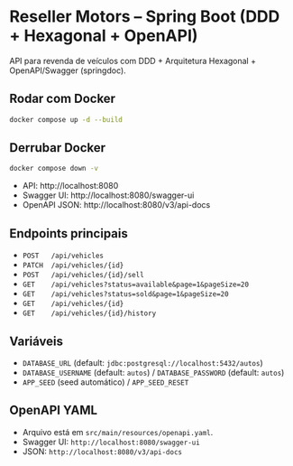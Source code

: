 # Reseller Motors – Spring Boot (DDD + Hexagonal + OpenAPI)

API para revenda de veículos com DDD + Arquitetura Hexagonal + OpenAPI/Swagger (springdoc).

## Rodar com Docker
```bash
docker compose up -d --build
```
## Derrubar Docker
```bash
docker compose down -v
```

- API: http://localhost:8080
- Swagger UI: http://localhost:8080/swagger-ui
- OpenAPI JSON: http://localhost:8080/v3/api-docs

## Endpoints principais
- `POST   /api/vehicles`
- `PATCH  /api/vehicles/{id}`
- `POST   /api/vehicles/{id}/sell`
- `GET    /api/vehicles?status=available&page=1&pageSize=20`
- `GET    /api/vehicles?status=sold&page=1&pageSize=20`
- `GET    /api/vehicles/{id}`
- `GET    /api/vehicles/{id}/history`

## Variáveis
- `DATABASE_URL` (default: `jdbc:postgresql://localhost:5432/autos`)
- `DATABASE_USERNAME` (default: `autos`) / `DATABASE_PASSWORD` (default: `autos`)
- `APP_SEED` (seed automático) / `APP_SEED_RESET`


## OpenAPI YAML
- Arquivo está em `src/main/resources/openapi.yaml`.
- Swagger UI: `http://localhost:8080/swagger-ui`
- JSON: `http://localhost:8080/v3/api-docs`